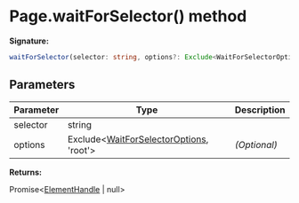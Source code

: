 # Page.waitForSelector() method

**Signature:**

```typescript
waitForSelector(selector: string, options?: Exclude<WaitForSelectorOptions, 'root'>): Promise<ElementHandle | null>;
```

## Parameters

| Parameter | Type                                                                                   | Description       |
| --------- | -------------------------------------------------------------------------------------- | ----------------- |
| selector  | string                                                                                 |                   |
| options   | Exclude&lt;[WaitForSelectorOptions](./puppeteer.waitforselectoroptions.md), 'root'&gt; | <i>(Optional)</i> |

**Returns:**

Promise&lt;[ElementHandle](./puppeteer.elementhandle.md) \| null&gt;
